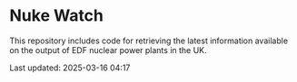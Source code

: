 # Nuke Watch

This repository includes code for retrieving the latest information available on the output of EDF nuclear power plants in the UK.

Last updated: 2025-03-16 04:17